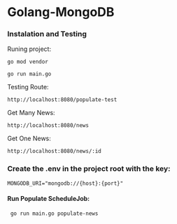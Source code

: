 # Golang-MongoDB

### Instalation and Testing

Runing project:
```
go mod vendor
```
```
go run main.go
```

Testing Route:

```
http://localhost:8080/populate-test
```

Get Many News:

```
http://localhost:8080/news
```

Get One News:

```
http://localhost:8080/news/:id
```

### Create the .env in the project root with the key:

```
MONGODB_URI="mongodb://{host}:{port}"
```

#### Run Populate ScheduleJob:


```
 go run main.go populate-news
```

